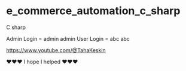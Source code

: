 # e_commerce_automation_c_sharp
 C sharp

Admin Login = admin admin
User Login = abc abc

https://www.youtube.com/@TahaKeskin


❤❤❤ I hope I helped ❤❤❤